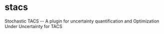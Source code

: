 # stacs
Stochastic TACS -- A plugin for uncertainty quantification and Optimization Under Uncertainty for TACS
